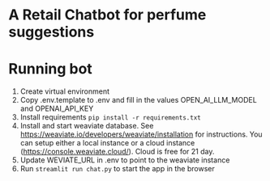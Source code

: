 # A Retail Chatbot for perfume suggestions

# Running bot
1. Create virtual environment
2. Copy .env.template to .env and fill in the values OPEN_AI_LLM_MODEL and OPENAI_API_KEY
3. Install requirements `pip install -r requirements.txt`
4. Install and start weaviate database. See https://weaviate.io/developers/weaviate/installation for instructions. You can setup either a local instance or a cloud instance (https://console.weaviate.cloud/). Cloud is free for 21 day.
5. Update WEVIATE_URL in .env to point to the weaviate instance
6. Run `streamlit run chat.py` to start the app in the browser
